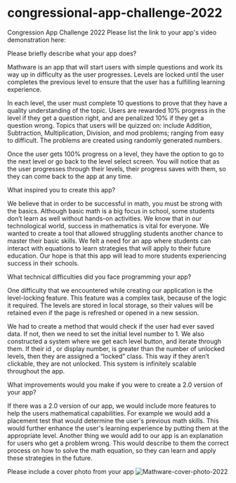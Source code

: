 # congressional-app-challenge-2022
Congression App Challenge 2022
Please list the link to your app's video demonstration here:

Please briefly describe what your app does?

Mathware is an app that will start users with simple questions and work its way up in difficulty as the user progresses. Levels are locked until the user completes the previous level to ensure that the user has a fulfilling learning experience. 

In each level, the user must complete 10 questions to prove that they have a quality understanding of the topic. Users are rewarded 10% progress in the level if they get a question right, and are penalized 10% if they get a question wrong. Topics that users will be quizzed on: include Addition, Subtraction, Multiplication, Division, and mod problems; ranging from easy to difficult. The problems are created using randomly generated numbers.

Once the user gets 100% progress on a level, they have the option to go to the next level or go back to the level select screen. You will notice that as the user progresses through their levels, their progress saves with them, so they can come back to the app at any time. 


What inspired you to create this app?

We believe that in order to be successful in math, you must be strong with the basics. Although basic math is a big focus in school, some students don’t learn as well without hands-on activities. We know that in our technological world, success in mathematics is vital for everyone. We wanted to create a tool that allowed struggling students another chance to master their basic skills. We felt a need for an app where students can interact with equations to learn strategies that will apply to their future education. Our hope is that this app will lead to more students experiencing success in their schools.

What technical difficulties did you face programming your app?

One difficulty that we encountered while creating our application is the level-locking feature. This feature was a complex task, because of the logic it required. The levels are stored in local storage, so their values will be retained even if the page is refreshed or opened in a new session.

We had to create a method that would check if the user had ever saved data. If not, then we need to set the initial level number to 1. We also constructed a system where we get each level button, and iterate through them. If their id , or display number, is greater than the number of unlocked levels, then they are assigned a “locked” class. This way if they aren’t clickable, they are not unlocked. This system is infinitely scalable throughout the app.


What improvements would you make if you were to create a 2.0 version of your app? 

If there was a 2.0 version of our app, we would include more features to help the users mathematical capabilities. For example we would add a placement test that would determine the user's previous math skills. This would further enhance the user's learning experience by putting them at the appropriate level. Another thing we would add to our app is an explanation for users who get a problem wrong. This would describe to them the correct process on how to solve the math equation, so they can learn and apply these strategies in the future.

Please include a cover photo from your app
![Mathware-cover-photo-2022](https://user-images.githubusercontent.com/104118496/198877502-51d4b0af-82a0-4a85-856a-318ad5861fb7.png)

